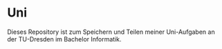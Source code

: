 # Uni

Dieses Repository ist zum Speichern und Teilen meiner Uni-Aufgaben an der TU-Dresden im Bachelor Informatik.
